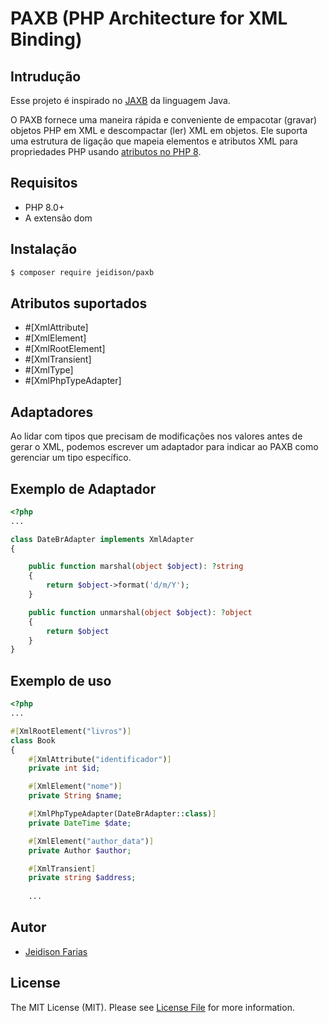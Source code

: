 # PAXB (PHP Architecture for XML Binding)

## Intrudução
Esse projeto é inspirado no [JAXB](https://docs.oracle.com/javase/tutorial/jaxb/intro/index.html) da linguagem Java.

O PAXB fornece uma maneira rápida e conveniente de empacotar (gravar) objetos PHP em XML e descompactar (ler) XML em objetos.
Ele suporta uma estrutura de ligação que mapeia elementos e atributos XML para propriedades PHP usando [atributos no PHP 8](https://www.php.net/manual/pt_BR/language.attributes.php). 

## Requisitos
* PHP 8.0+
* A extensão dom

## Instalação

```bash
$ composer require jeidison/paxb
```

## Atributos suportados

- \#[XmlAttribute]
- \#[XmlElement]
- \#[XmlRootElement]
- \#[XmlTransient]
- \#[XmlType]
- \#[XmlPhpTypeAdapter]

## Adaptadores

Ao lidar com tipos que precisam de modificações nos valores antes de gerar o XML, podemos escrever um adaptador para 
indicar ao PAXB como gerenciar um tipo específico.

## Exemplo de Adaptador
```php
<?php
...

class DateBrAdapter implements XmlAdapter
{

    public function marshal(object $object): ?string
    {
        return $object->format('d/m/Y');
    }

    public function unmarshal(object $object): ?object
    {
        return $object
    }
}
```

## Exemplo de uso

```php
<?php
...

#[XmlRootElement("livros")]
class Book
{
    #[XmlAttribute("identificador")]
    private int $id;

    #[XmlElement("nome")]
    private String $name;

    #[XmlPhpTypeAdapter(DateBrAdapter::class)]
    private DateTime $date;

    #[XmlElement("author_data")]
    private Author $author;

    #[XmlTransient]
    private string $address;
    
    ...
```

## Autor
- [Jeidison Farias](https://github.com/jeidison)

## License
The MIT License (MIT). Please see [License File](LICENSE) for more information.